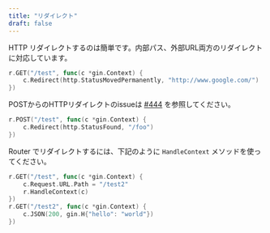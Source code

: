 ```yaml
---
title: "リダイレクト"
draft: false
---
```


HTTP リダイレクトするのは簡単です。内部パス、外部URL両方のリダイレクトに対応しています。

```go
r.GET("/test", func(c *gin.Context) {
	c.Redirect(http.StatusMovedPermanently, "http://www.google.com/")
})
```

POSTからのHTTPリダイレクトのissueは [#444](https://github.com/gin-gonic/gin/issues/444) を参照してください。

```go
r.POST("/test", func(c *gin.Context) {
	c.Redirect(http.StatusFound, "/foo")
})
```

Router でリダイレクトするには、下記のように `HandleContext` メソッドを使ってください。

``` go
r.GET("/test", func(c *gin.Context) {
    c.Request.URL.Path = "/test2"
    r.HandleContext(c)
})
r.GET("/test2", func(c *gin.Context) {
    c.JSON(200, gin.H{"hello": "world"})
})
```



